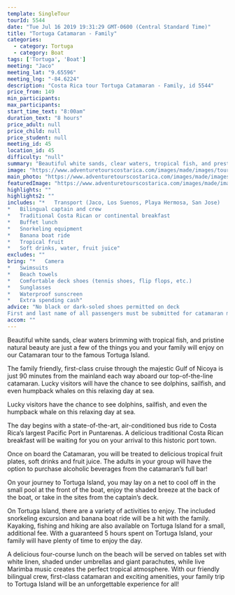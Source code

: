 ```yaml
---
template: SingleTour
tourId: 5544
date: "Tue Jul 16 2019 19:31:29 GMT-0600 (Central Standard Time)"
title: "Tortuga Catamaran - Family"
categories: 
  - category: Tortuga
  - category: Boat
tags: ['Tortuga', 'Boat']
meeting: "Jaco"
meeting_lat: "9.65596"
meeting_lng: "-84.6224"
description: "Costa Rica tour Tortuga Catamaran - Family, id 5544"
price_from: 149
min_participants: 
max_participants: 
start_time_text: "8:00am"
duration_text: "8 hours"
price_adult: null
price_child: null
price_student: null
meeting_id: 45
location_id: 45
difficulty: "null"
summary: "Beautiful white sands, clear waters, tropical fish, and prestine natural beauty are just a few of the things you enjoy on your tour of the famous Tortuga Island…"
image: "https://www.adventuretourscostarica.com/images/made/images/tours/Tortuga_Island/costa-rica-island-cruise-adventure-tortuga-1_350_250_c1.jpg"
main_photo: "https://www.adventuretourscostarica.com/images/made/images/tours/Tortuga_Island/costa-rica-island-cruise-adventure-tortuga-1_350_250_c1.jpg"
featuredImage: "https://www.adventuretourscostarica.com/images/made/images/tours/Tortuga_Island/costa-rica-island-cruise-adventure-tortuga-1_350_250_c1.jpg"
highlights: ""
highlights2: ""
includes: "*   Transport (Jaco, Los Suenos, Playa Hermosa, San Jose)
*   Bilingual captain and crew
*   Traditional Costa Rican or continental breakfast
*   Buffet lunch
*   Snorkeling equipment
*   Banana boat ride
*   Tropical fruit
*   Soft drinks, water, fruit juice"
excludes: ""
bring: "*   Camera
*   Swimsuits
*   Beach towels
*   Comfortable deck shoes (tennis shoes, flip flops, etc.)
*   Sunglasses
*   Waterproof sunscreen
*   Extra spending cash"
advice: "No black or dark-soled shoes permitted on deck  
First and last name of all passengers must be submitted for catamaran manifest"
accom: ""
---
```

Beautiful white sands, clear waters brimming with tropical fish, and pristine natural beauty are just a few of the things you and your family will enjoy on our Catamaran tour to the famous Tortuga Island.

The family friendly, first-class cruise through the majestic Gulf of Nicoya is just 90 minutes from the mainland each way aboard our top-of-the-line catamaran. Lucky visitors will have the chance to see dolphins, sailfish, and even humpback whales on this relaxing day at sea.

Lucky visitors have the chance to see dolphins, sailfish, and even the humpback whale on this relaxing day at sea.

The day begins with a state-of-the-art, air-conditioned bus ride to Costa Rica’s largest Pacific Port in Puntarenas. A delicious traditional Costa Rican breakfast will be waiting for you on your arrival to this historic port town.

Once on board the Catamaran, you will be treated to delicious tropical fruit plates, soft drinks and fruit juice. The adults in your group will have the option to purchase alcoholic beverages from the catamaran’s full bar!

On your journey to Tortuga Island, you may lay on a net to cool off in the small pool at the front of the boat, enjoy the shaded breeze at the back of the boat, or take in the sites from the captain’s deck.

On Tortuga Island, there are a variety of activities to enjoy. The included snorkeling excursion and banana boat ride will be a hit with the family. Kayaking, fishing and hiking are also available on Tortuga Island for a small, additional fee. With a guaranteed 5 hours spent on Tortuga Island, your family will have plenty of time to enjoy the day.

A delicious four-course lunch on the beach will be served on tables set with white linen, shaded under umbrellas and giant parachutes, while live Marimba music creates the perfect tropical atmosphere. With our friendly bilingual crew, first-class catamaran and exciting amenities, your family trip to Tortuga Island will be an unforgettable experience for all!